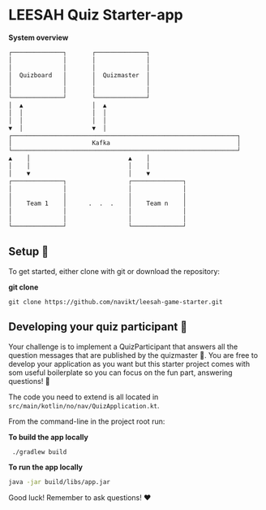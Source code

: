 # LEESAH Quiz Starter-app

**System overview**
```bash
┌──────────────┐       ┌──────────────┐
│              │       │              │
│              │       │              │
│  Quizboard   │       │  Quizmaster  │
│              │       │              │
│              │       │              │
└──────────────┘       └──────────────┘
│  ▲                   │  ▲
│  │                   │  │
│  │                   │  │
▼  │                   ▼  │
┌──────────────────────────────────────────────────────────────┐
│                      Kafka                                   │
└──────────────────────────────────────────────────────────────┘
▲    │                           ▲    │
│    │                           │    │
│    ▼                           │    ▼
┌──────────────┐                 ┌──────────────┐
│              │                 │              │
│              │                 │              │
│    Team 1    │      .  .  .    │    Team n    │
│              │                 │              │
│              │                 │              │
└──────────────┘                 └──────────────┘
```

## Setup 📝

To get started, either clone with git or download the repository:

**git clone**
```
git clone https://github.com/navikt/leesah-game-starter.git
```

## Developing your quiz participant 🤖

Your challenge is to implement a QuizParticipant that answers all the question messages that are
published by the quizmaster 🧙. You are free to develop your application as you want but this starter project comes with
som useful boilerplate so you can focus on the fun part, answering questions! 🎉

The code you need to extend is all located in `src/main/kotlin/no/nav/QuizApplication.kt`.

From the command-line in the project root run:

**To build the app locally**
```bash
 ./gradlew build
```

**To run the app locally**
```bash
java -jar build/libs/app.jar
```

Good luck! Remember to ask questions! ❤️